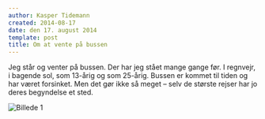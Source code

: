 ```yaml
---
author: Kasper Tidemann
created: 2014-08-17
date: den 17. august 2014
template: post
title: Om at vente på bussen
---
```


Jeg står og venter på bussen. Der har jeg stået mange gange før. I regnvejr, i bagende sol, som 13-årig og som 25-årig. Bussen er kommet til tiden og har været forsinket. Men det gør ikke så meget – selv de største rejser har jo deres begyndelse et sted.

![Billede 1](/photos/om-at-vente-paa-bussen/1.jpg)